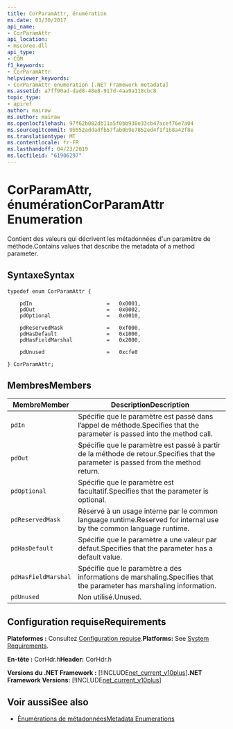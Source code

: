 ```yaml
---
title: CorParamAttr, énumération
ms.date: 03/30/2017
api_name:
- CorParamAttr
api_location:
- mscoree.dll
api_type:
- COM
f1_keywords:
- CorParamAttr
helpviewer_keywords:
- CorParamAttr enumeration [.NET Framework metadata]
ms.assetid: a7ff90ad-dad8-48e8-917d-4aa9a118cbc8
topic_type:
- apiref
author: mairaw
ms.author: mairaw
ms.openlocfilehash: 97f62b082db11a5f0bb930e33cb47acef76e7a04
ms.sourcegitcommit: 9b552addadfb57fab0b9e7852ed4f1f1b8a42f8e
ms.translationtype: MT
ms.contentlocale: fr-FR
ms.lasthandoff: 04/23/2019
ms.locfileid: "61906297"
---
```

# <a name="corparamattr-enumeration"></a><span data-ttu-id="1b4dc-102">CorParamAttr, énumération</span><span class="sxs-lookup"><span data-stu-id="1b4dc-102">CorParamAttr Enumeration</span></span>
<span data-ttu-id="1b4dc-103">Contient des valeurs qui décrivent les métadonnées d'un paramètre de méthode.</span><span class="sxs-lookup"><span data-stu-id="1b4dc-103">Contains values that describe the metadata of a method parameter.</span></span>  
  
## <a name="syntax"></a><span data-ttu-id="1b4dc-104">Syntaxe</span><span class="sxs-lookup"><span data-stu-id="1b4dc-104">Syntax</span></span>  
  
```  
typedef enum CorParamAttr {  
  
    pdIn                        =   0x0001,  
    pdOut                       =   0x0002,  
    pdOptional                  =   0x0010,  
  
    pdReservedMask              =   0xf000,  
    pdHasDefault                =   0x1000,  
    pdHasFieldMarshal           =   0x2000,  
  
    pdUnused                    =   0xcfe0  
  
} CorParamAttr;  
```  
  
## <a name="members"></a><span data-ttu-id="1b4dc-105">Membres</span><span class="sxs-lookup"><span data-stu-id="1b4dc-105">Members</span></span>  
  
|<span data-ttu-id="1b4dc-106">Membre</span><span class="sxs-lookup"><span data-stu-id="1b4dc-106">Member</span></span>|<span data-ttu-id="1b4dc-107">Description</span><span class="sxs-lookup"><span data-stu-id="1b4dc-107">Description</span></span>|  
|------------|-----------------|  
|`pdIn`|<span data-ttu-id="1b4dc-108">Spécifie que le paramètre est passé dans l’appel de méthode.</span><span class="sxs-lookup"><span data-stu-id="1b4dc-108">Specifies that the parameter is passed into the method call.</span></span>|  
|`pdOut`|<span data-ttu-id="1b4dc-109">Spécifie que le paramètre est passé à partir de la méthode de retour.</span><span class="sxs-lookup"><span data-stu-id="1b4dc-109">Specifies that the parameter is passed from the method return.</span></span>|  
|`pdOptional`|<span data-ttu-id="1b4dc-110">Spécifie que le paramètre est facultatif.</span><span class="sxs-lookup"><span data-stu-id="1b4dc-110">Specifies that the parameter is optional.</span></span>|  
|`pdReservedMask`|<span data-ttu-id="1b4dc-111">Réservé à un usage interne par le common language runtime.</span><span class="sxs-lookup"><span data-stu-id="1b4dc-111">Reserved for internal use by the common language runtime.</span></span>|  
|`pdHasDefault`|<span data-ttu-id="1b4dc-112">Spécifie que le paramètre a une valeur par défaut.</span><span class="sxs-lookup"><span data-stu-id="1b4dc-112">Specifies that the parameter has a default value.</span></span>|  
|`pdHasFieldMarshal`|<span data-ttu-id="1b4dc-113">Spécifie que le paramètre a des informations de marshaling.</span><span class="sxs-lookup"><span data-stu-id="1b4dc-113">Specifies that the parameter has marshaling information.</span></span>|  
|`pdUnused`|<span data-ttu-id="1b4dc-114">Non utilisé.</span><span class="sxs-lookup"><span data-stu-id="1b4dc-114">Unused.</span></span>|  
  
## <a name="requirements"></a><span data-ttu-id="1b4dc-115">Configuration requise</span><span class="sxs-lookup"><span data-stu-id="1b4dc-115">Requirements</span></span>  
 <span data-ttu-id="1b4dc-116">**Plateformes :** Consultez [Configuration requise](../../../../docs/framework/get-started/system-requirements.md).</span><span class="sxs-lookup"><span data-stu-id="1b4dc-116">**Platforms:** See [System Requirements](../../../../docs/framework/get-started/system-requirements.md).</span></span>  
  
 <span data-ttu-id="1b4dc-117">**En-tête :** CorHdr.h</span><span class="sxs-lookup"><span data-stu-id="1b4dc-117">**Header:** CorHdr.h</span></span>  
  
 <span data-ttu-id="1b4dc-118">**Versions du .NET Framework :** [!INCLUDE[net_current_v10plus](../../../../includes/net-current-v10plus-md.md)]</span><span class="sxs-lookup"><span data-stu-id="1b4dc-118">**.NET Framework Versions:** [!INCLUDE[net_current_v10plus](../../../../includes/net-current-v10plus-md.md)]</span></span>  
  
## <a name="see-also"></a><span data-ttu-id="1b4dc-119">Voir aussi</span><span class="sxs-lookup"><span data-stu-id="1b4dc-119">See also</span></span>

- [<span data-ttu-id="1b4dc-120">Énumérations de métadonnées</span><span class="sxs-lookup"><span data-stu-id="1b4dc-120">Metadata Enumerations</span></span>](../../../../docs/framework/unmanaged-api/metadata/metadata-enumerations.md)
